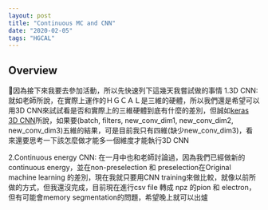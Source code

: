 ```yaml
---
layout: post
title: "Continuous MC and CNN"
date: "2020-02-05"
tags: "HGCAL"
---
```

<h2>Overview</h2>
因為接下來我要去參加活動，所以先快速列下這幾天我嘗試做的事情
1.3D CNN: 就如老師所說，在實際上運作的ＨＧＣＡＬ是三維的硬體，所以我們還是希望可以用3D CNN來試試看是否和實際上的三維硬體到底有什麼的差別，但誠如<a href="https://keras.io/layers/convolutional/">keras 3D CNN</a>所說，如果要(batch, filters, new_conv_dim1, new_conv_dim2, new_conv_dim3)五維的結果，可是目前我只有四維(缺少new_conv_dim3)，看來還要思考一下該怎麼做才能多一個維度才能執行3D CNN

2.Continuous energy CNN: 在一月中也和老師討論過，因為我們已經做新的continuous energy，並在non-preselection 和 preselection在Original machine learning 的差別，現在我就只要用CNN training來做比較，就像以前所做的方式，但我還沒完成，目前現在進行csv file 轉成 npz 的pion 和 electron，但有可能會memory segmentation的問題，希望晚上就可以出爐